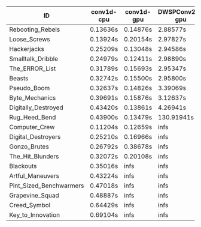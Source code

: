 |ID|conv1d-cpu|conv1d-gpu|DWSPConv2D-gpu|gemm-gpu|avg|
|-|-|-|-|-|-|
|Rebooting_Rebels|0.13636s|0.14876s|2.88577s|1.73656s|1.22686s|
|Loose_Screws|0.13924s|0.20154s|2.97827s|1.77113s|1.27255s|
|Hackerjacks|0.25209s|0.13048s|2.94586s|1.87412s|1.30064s|
|Smalltalk_Dribble|0.24979s|0.12411s|2.98890s|1.91277s|1.31889s|
|The_ERROR_List|0.31789s|0.15693s|2.95347s|1.95301s|1.34533s|
|Beasts|0.32742s|0.15500s|2.95800s|1.94370s|1.34603s|
|Pseudo_Boom|0.32637s|0.14826s|3.39069s|1.99029s|1.46390s|
|Byte_Mechanics|0.39691s|0.15876s|3.12637s|2.62860s|1.57766s|
|Digitally_Destroyed|0.43420s|0.13861s|4.26941s|2.52551s|1.84193s|
|Rug_Heed_Bend|0.43900s|0.13479s|130.91941s|4.49264s|33.99646s|
|Computer_Crew|0.11204s|0.12659s|infs|4.38901s|infs|
|Digital_Destroyers|0.25210s|0.16966s|infs|1.87165s|infs|
|Gonzo_Brutes|0.26792s|0.38678s|infs|4.48494s|infs|
|The_Hit_Blunders|0.32072s|0.20108s|infs|1.95961s|infs|
|Blackouts|0.35016s|infs|infs|1.81909s|infs|
|Artful_Maneuvers|0.43224s|infs|infs|4.46295s|infs|
|Pint_Sized_Benchwarmers|0.47018s|infs|infs|4.48339s|infs|
|Grapevine_Squad|0.48887s|infs|infs|4.47604s|infs|
|Creed_Symbol|0.64429s|infs|infs|4.48295s|infs|
|Key_to_Innovation|0.69104s|infs|infs|4.46442s|infs|
